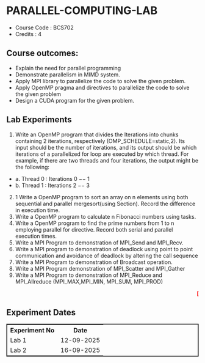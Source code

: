 # PARALLEL-COMPUTING-LAB 
- Course Code : BCS702
- Credits : 4

## Course outcomes:
* Explain the need for parallel programming
* Demonstrate parallelism in MIMD system.
* Apply MPI library to parallelize the code to solve the given problem.
* Apply OpenMP pragma and directives to parallelize the code to solve the given problem
* Design a CUDA program for the given problem.

## Lab Experiments
1. Write an OpenMP program that divides the Iterations into chunks containing 2 iterations, respectively (OMP_SCHEDULE=static,2). Its input should be the number of iterations, and its output should be which iterations of a parallelized for loop are executed by which thread. For example, if there are two threads and four iterations, the output might be the following:
- a. Thread 0 : Iterations 0 −− 1
- b. Thread 1 : Iterations 2 −− 3
2. 1 Write a OpenMP program to sort an array on n elements using both sequential and parallel mergesort(using Section). Record the difference in execution time.
3. Write a OpenMP program to calculate n Fibonacci numbers using tasks.
4. Write a OpenMP program to find the prime numbers from 1 to n employing parallel for directive. Record both serial and parallel execution times.
5. Write a MPI Program to demonstration of MPI_Send and MPI_Recv.
6. Write a MPI program to demonstration of deadlock using point to point communication and avoidance of deadlock by altering the call sequence
7. Write a MPI Program to demonstration of Broadcast operation.
8. Write a MPI Program demonstration of MPI_Scatter and MPI_Gather
9. Write a MPI Program to demonstration of MPI_Reduce and MPI_Allreduce (MPI_MAX,MPI_MIN, MPI_SUM, MPI_PROD)

<b style="color: red;"><marquee>[ Above experiments are in order of lab execution date]</marquee></b>

## Experiment Dates
<table style="border: 2px solid;">
    <tr>
        <th>Experiment No</th>
        <th>Date </th>
    </tr>
    <tr>
        <td>Lab 1</td>
        <td>12-09-2025 </td>
    </tr>
    <tr>
        <td>Lab 2</td>
        <td>16-09-2025 </td>
    </tr>


    
</table>
